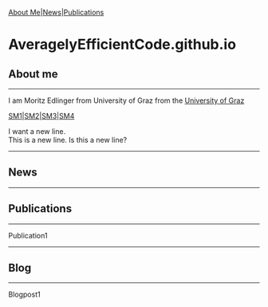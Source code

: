 [About Me]()|[News]()|[Publications]()

# AveragelyEfficientCode.github.io

## About me
---

I am Moritz Edlinger from University of Graz from the [University of Graz](https://www.uni-graz.at/de/)

[SM1](https://www.uni-graz.at/de/)|[SM2](https://www.uni-graz.at/de/)|[SM3](https://www.uni-graz.at/de/)|[SM4](https://www.uni-graz.at/de/)

I want a new line.
<br> This is a new line.
Is this a new line?


---

## News

---

## Publications

---

Publication1

---


## Blog

---

Blogpost1

